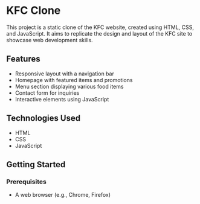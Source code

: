 # KFC Clone

This project is a static clone of the KFC website, created using HTML, CSS, and JavaScript. It aims to replicate the design and layout of the KFC site to showcase web development skills.

## Features

- Responsive layout with a navigation bar
- Homepage with featured items and promotions
- Menu section displaying various food items
- Contact form for inquiries
- Interactive elements using JavaScript

## Technologies Used

- HTML
- CSS
- JavaScript

## Getting Started

### Prerequisites

- A web browser (e.g., Chrome, Firefox)
